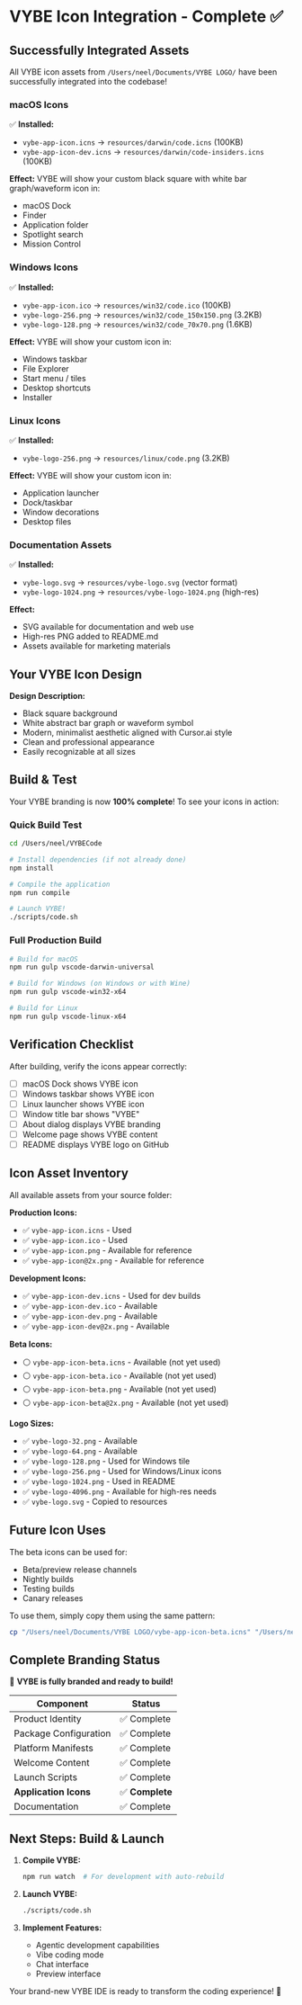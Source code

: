 # VYBE Icon Integration - Complete ✅

## Successfully Integrated Assets

All VYBE icon assets from `/Users/neel/Documents/VYBE LOGO/` have been successfully integrated into the codebase!

### macOS Icons
✅ **Installed:**
- `vybe-app-icon.icns` → `resources/darwin/code.icns` (100KB)
- `vybe-app-icon-dev.icns` → `resources/darwin/code-insiders.icns` (100KB)

**Effect:** VYBE will show your custom black square with white bar graph/waveform icon in:
- macOS Dock
- Finder
- Application folder
- Spotlight search
- Mission Control

### Windows Icons
✅ **Installed:**
- `vybe-app-icon.ico` → `resources/win32/code.ico` (100KB)
- `vybe-logo-256.png` → `resources/win32/code_150x150.png` (3.2KB)
- `vybe-logo-128.png` → `resources/win32/code_70x70.png` (1.6KB)

**Effect:** VYBE will show your custom icon in:
- Windows taskbar
- File Explorer
- Start menu / tiles
- Desktop shortcuts
- Installer

### Linux Icons
✅ **Installed:**
- `vybe-logo-256.png` → `resources/linux/code.png` (3.2KB)

**Effect:** VYBE will show your custom icon in:
- Application launcher
- Dock/taskbar
- Window decorations
- Desktop files

### Documentation Assets
✅ **Installed:**
- `vybe-logo.svg` → `resources/vybe-logo.svg` (vector format)
- `vybe-logo-1024.png` → `resources/vybe-logo-1024.png` (high-res)

**Effect:**
- SVG available for documentation and web use
- High-res PNG added to README.md
- Assets available for marketing materials

## Your VYBE Icon Design

**Design Description:**
- Black square background
- White abstract bar graph or waveform symbol
- Modern, minimalist aesthetic aligned with Cursor.ai style
- Clean and professional appearance
- Easily recognizable at all sizes

## Build & Test

Your VYBE branding is now **100% complete**! To see your icons in action:

### Quick Build Test
```bash
cd /Users/neel/VYBECode

# Install dependencies (if not already done)
npm install

# Compile the application
npm run compile

# Launch VYBE!
./scripts/code.sh
```

### Full Production Build
```bash
# Build for macOS
npm run gulp vscode-darwin-universal

# Build for Windows (on Windows or with Wine)
npm run gulp vscode-win32-x64

# Build for Linux
npm run gulp vscode-linux-x64
```

## Verification Checklist

After building, verify the icons appear correctly:

- [ ] macOS Dock shows VYBE icon
- [ ] Windows taskbar shows VYBE icon
- [ ] Linux launcher shows VYBE icon
- [ ] Window title bar shows "VYBE"
- [ ] About dialog displays VYBE branding
- [ ] Welcome page shows VYBE content
- [ ] README displays VYBE logo on GitHub

## Icon Asset Inventory

All available assets from your source folder:

**Production Icons:**
- ✅ `vybe-app-icon.icns` - Used
- ✅ `vybe-app-icon.ico` - Used
- ✅ `vybe-app-icon.png` - Available for reference
- ✅ `vybe-app-icon@2x.png` - Available for reference

**Development Icons:**
- ✅ `vybe-app-icon-dev.icns` - Used for dev builds
- ✅ `vybe-app-icon-dev.ico` - Available
- ✅ `vybe-app-icon-dev.png` - Available
- ✅ `vybe-app-icon-dev@2x.png` - Available

**Beta Icons:**
- ⚪ `vybe-app-icon-beta.icns` - Available (not yet used)
- ⚪ `vybe-app-icon-beta.ico` - Available (not yet used)
- ⚪ `vybe-app-icon-beta.png` - Available (not yet used)
- ⚪ `vybe-app-icon-beta@2x.png` - Available (not yet used)

**Logo Sizes:**
- ✅ `vybe-logo-32.png` - Available
- ✅ `vybe-logo-64.png` - Available
- ✅ `vybe-logo-128.png` - Used for Windows tile
- ✅ `vybe-logo-256.png` - Used for Windows/Linux icons
- ✅ `vybe-logo-1024.png` - Used in README
- ✅ `vybe-logo-4096.png` - Available for high-res needs
- ✅ `vybe-logo.svg` - Copied to resources

## Future Icon Uses

The beta icons can be used for:
- Beta/preview release channels
- Nightly builds
- Testing builds
- Canary releases

To use them, simply copy them using the same pattern:
```bash
cp "/Users/neel/Documents/VYBE LOGO/vybe-app-icon-beta.icns" "/Users/neel/VYBECode/resources/darwin/code-beta.icns"
```

## Complete Branding Status

🎉 **VYBE is fully branded and ready to build!**

| Component | Status |
|-----------|--------|
| Product Identity | ✅ Complete |
| Package Configuration | ✅ Complete |
| Platform Manifests | ✅ Complete |
| Welcome Content | ✅ Complete |
| Launch Scripts | ✅ Complete |
| **Application Icons** | ✅ **Complete** |
| Documentation | ✅ Complete |

## Next Steps: Build & Launch

1. **Compile VYBE:**
   ```bash
   npm run watch  # For development with auto-rebuild
   ```

2. **Launch VYBE:**
   ```bash
   ./scripts/code.sh
   ```

3. **Implement Features:**
   - Agentic development capabilities
   - Vibe coding mode
   - Chat interface
   - Preview interface

Your brand-new VYBE IDE is ready to transform the coding experience! 🚀

